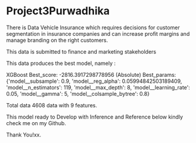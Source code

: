 # Project3Purwadhika

There is Data Vehicle Insurance which requires decisions for customer segmentation in insurance companies and can increase profit margins and manage branding on the right customers.

This data is submitted to finance and marketing stakeholders

This data produces the best model, namely :

XGBoost
Best_score: -2816.3917298778956 (Absolute)
Best_params: {'model__subsample': 0.9, 
              'model__reg_alpha': 0.05994842503189409, 
              'model__n_estimators': 119, 
              'model__max_depth': 8, 
              'model__learning_rate': 0.05, 
              'model__gamma': 5, 
              'model__colsample_bytree': 0.8}
              

Total data 4608 data with 9 features.

This model ready to Develop with Inference and Reference below kindly check me on my Github.

Thank You!xx.
